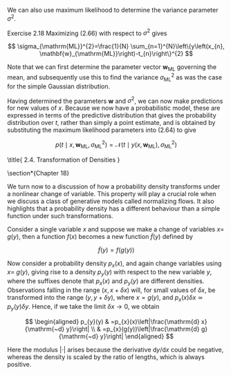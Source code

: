 We can also use maximum likelihood to determine the variance parameter $\sigma^{2}$.

Exercise 2.18 Maximizing (2.66) with respect to $\sigma^{2}$ gives

$$
\sigma_{\mathrm{ML}}^{2}=\frac{1}{N} \sum_{n=1}^{N}\left\{y\left(x_{n}, \mathbf{w}_{\mathrm{ML}}\right)-t_{n}\right\}^{2}
$$

Note that we can first determine the parameter vector $\mathbf{w}_{\mathrm{ML}}$ governing the mean, and subsequently use this to find the variance $\sigma_{\mathrm{ML}}^{2}$ as was the case for the simple Gaussian distribution.

Having determined the parameters $\mathbf{w}$ and $\sigma^{2}$, we can now make predictions for new values of $x$. Because we now have a probabilistic model, these are expressed in terms of the predictive distribution that gives the probability distribution over $t$, rather than simply a point estimate, and is obtained by substituting the maximum likelihood parameters into (2.64) to give

$$
p\left(t \mid x, \mathbf{w}_{\mathrm{ML}}, \sigma_{\mathrm{ML}}^{2}\right)=\mathcal{N}\left(t \mid y\left(x, \mathbf{w}_{\mathrm{ML}}\right), \sigma_{\mathrm{ML}}^{2}\right)
$$

\title{
2.4. Transformation of Densities
}

\section*{Chapter 18}

We turn now to a discussion of how a probability density transforms under a nonlinear change of variable. This property will play a crucial role when we discuss a class of generative models called normalizing flows. It also highlights that a probability density has a different behaviour than a simple function under such transformations.

Consider a single variable $x$ and suppose we make a change of variables $x=$ $g(y)$, then a function $f(x)$ becomes a new function $\widetilde{f}(y)$ defined by

$$
\widetilde{f}(y)=f(g(y))
$$

Now consider a probability density $p_{x}(x)$, and again change variables using $x=$ $g(y)$, giving rise to a density $p_{y}(y)$ with respect to the new variable $y$, where the suffixes denote that $p_{x}(x)$ and $p_{y}(y)$ are different densities. Observations falling in the range $(x, x+\delta x)$ will, for small values of $\delta x$, be transformed into the range $(y, y+\delta y)$, where $x=g(y)$, and $p_{x}(x) \delta x \simeq p_{y}(y) \delta y$. Hence, if we take the limit $\delta x \rightarrow 0$, we obtain

$$
\begin{aligned}
p_{y}(y) & =p_{x}(x)\left|\frac{\mathrm{d} x}{\mathrm{~d} y}\right| \\
& =p_{x}(g(y))\left|\frac{\mathrm{d} g}{\mathrm{~d} y}\right|
\end{aligned}
$$

Here the modulus $|\cdot|$ arises because the derivative $\mathrm{d} y / \mathrm{d} x$ could be negative, whereas the density is scaled by the ratio of lengths, which is always positive.